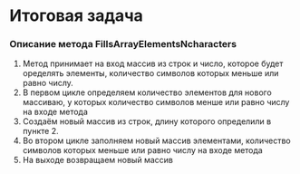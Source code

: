 # Итоговая задача
### Описание метода FillsArrayElementsNcharacters
1. Метод принимает на вход массив из строк и число, которое будет оределять элементы, количество символов которых меньше или равно числу.
2. В первом цикле определяем количество элементов для нового массиваю, у которых количество символов менше или равно числу на входе метода
3. Создаём новый массив из строк, длину которого определили в пункте 2.
4. Во втором цикле заполняем новый массив элементами, количество символов которых меньше или равно числу на входе метода
5. На выходе возвращаем новый массив

